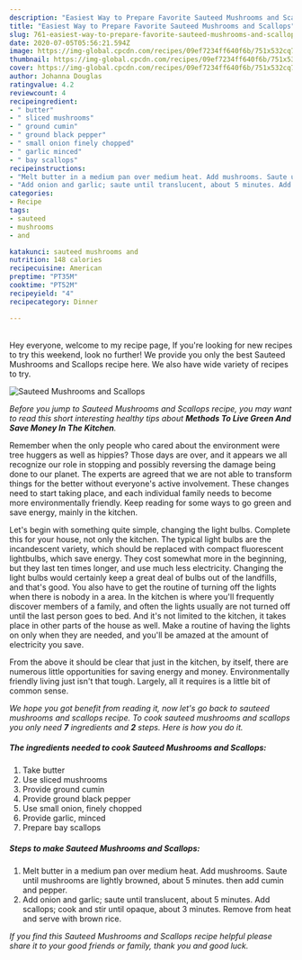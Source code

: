 ```yaml
---
description: "Easiest Way to Prepare Favorite Sauteed Mushrooms and Scallops"
title: "Easiest Way to Prepare Favorite Sauteed Mushrooms and Scallops"
slug: 761-easiest-way-to-prepare-favorite-sauteed-mushrooms-and-scallops
date: 2020-07-05T05:56:21.594Z
image: https://img-global.cpcdn.com/recipes/09ef7234ff640f6b/751x532cq70/sauteed-mushrooms-and-scallops-recipe-main-photo.jpg
thumbnail: https://img-global.cpcdn.com/recipes/09ef7234ff640f6b/751x532cq70/sauteed-mushrooms-and-scallops-recipe-main-photo.jpg
cover: https://img-global.cpcdn.com/recipes/09ef7234ff640f6b/751x532cq70/sauteed-mushrooms-and-scallops-recipe-main-photo.jpg
author: Johanna Douglas
ratingvalue: 4.2
reviewcount: 4
recipeingredient:
- " butter"
- " sliced mushrooms"
- " ground cumin"
- " ground black pepper"
- " small onion finely chopped"
- " garlic minced"
- " bay scallops"
recipeinstructions:
- "Melt butter in a medium pan over medium heat. Add mushrooms. Saute until mushrooms are lightly browned, about 5 minutes. then add cumin and pepper."
- "Add onion and garlic; saute until translucent, about 5 minutes. Add scallops; cook and stir until opaque, about 3 minutes. Remove from heat and serve with brown rice."
categories:
- Recipe
tags:
- sauteed
- mushrooms
- and

katakunci: sauteed mushrooms and 
nutrition: 148 calories
recipecuisine: American
preptime: "PT35M"
cooktime: "PT52M"
recipeyield: "4"
recipecategory: Dinner

---
```

<br>
Hey everyone, welcome to my recipe page, If you're looking for new recipes to try this weekend, look no further! We provide you only the best Sauteed Mushrooms and Scallops recipe here. We also have wide variety of recipes to try.
<br>


![Sauteed Mushrooms and Scallops](https://img-global.cpcdn.com/recipes/09ef7234ff640f6b/751x532cq70/sauteed-mushrooms-and-scallops-recipe-main-photo.jpg)

<i>Before you jump to Sauteed Mushrooms and Scallops recipe, you may want to read this short interesting healthy tips about 
<strong>Methods To Live Green And Save Money In The Kitchen</strong>.</i>
</br>

Remember when the only people who cared about the environment were tree huggers as well as hippies? Those days are over, and it appears we all recognize our role in stopping and possibly reversing the damage being done to our planet. The experts are agreed that we are not able to transform things for the better without everyone's active involvement. These changes need to start taking place, and each individual family needs to become more environmentally friendly. Keep reading for some ways to go green and save energy, mainly in the kitchen.

Let's begin with something quite simple, changing the light bulbs. Complete this for your house, not only the kitchen. The typical light bulbs are the incandescent variety, which should be replaced with compact fluorescent lightbulbs, which save energy. They cost somewhat more in the beginning, but they last ten times longer, and use much less electricity. Changing the light bulbs would certainly keep a great deal of bulbs out of the landfills, and that's good. You also have to get the routine of turning off the lights when there is nobody in a area. In the kitchen is where you'll frequently discover members of a family, and often the lights usually are not turned off until the last person goes to bed. And it's not limited to the kitchen, it takes place in other parts of the house as well. Make a routine of having the lights on only when they are needed, and you'll be amazed at the amount of electricity you save.

From the above it should be clear that just in the kitchen, by itself, there are numerous little opportunities for saving energy and money. Environmentally friendly living just isn't that tough. Largely, all it requires is a little bit of common sense.


<i>We hope you got benefit from reading it, now let's go back to sauteed mushrooms and scallops recipe. To cook sauteed mushrooms and scallops you only need <strong>7</strong> ingredients and <strong>2</strong> steps. Here is how you do it.
</i>

##### The ingredients needed to cook Sauteed Mushrooms and Scallops:

1. Take  butter
1. Use  sliced mushrooms
1. Provide  ground cumin
1. Provide  ground black pepper
1. Use  small onion, finely chopped
1. Provide  garlic, minced
1. Prepare  bay scallops


##### Steps to make Sauteed Mushrooms and Scallops:

1. Melt butter in a medium pan over medium heat. Add mushrooms. Saute until mushrooms are lightly browned, about 5 minutes. then add cumin and pepper.
1. Add onion and garlic; saute until translucent, about 5 minutes. Add scallops; cook and stir until opaque, about 3 minutes. Remove from heat and serve with brown rice.


<i>If you find this Sauteed Mushrooms and Scallops recipe helpful please share it to your good friends or family, thank you and good luck.</i>
